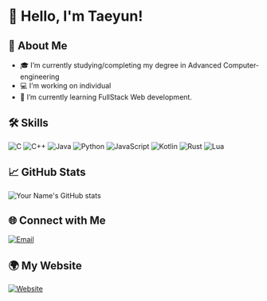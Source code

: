 # 👋 Hello, I'm Taeyun!


## 🚀 About Me

- 🎓 I’m currently studying/completing my degree in Advanced Computer-engineering
- 💻 I’m working on individual
- 🌱 I’m currently learning FullStack Web development.

## 🛠️ Skills

![C](https://img.shields.io/badge/C-A8B9CC?style=for-the-badge&logo=c&logoColor=white)
![C++](https://img.shields.io/badge/C%2B%2B-F34B7F?style=for-the-badge&logo=c%2B%2B&logoColor=white)
![Java](https://img.shields.io/badge/Java-ED8B00?style=for-the-badge&logo=java&logoColor=white)
![Python](https://img.shields.io/badge/Python-3776AB?style=for-the-badge&logo=python&logoColor=white)
![JavaScript](https://img.shields.io/badge/JavaScript-F7DF1E?style=for-the-badge&logo=javascript&logoColor=black)
![Kotlin](https://img.shields.io/badge/Kotlin-7F52FF?style=for-the-badge&logo=kotlin&logoColor=white)
![Rust](https://img.shields.io/badge/Rust-000000?style=for-the-badge&logo=rust&logoColor=white)
![Lua](https://img.shields.io/badge/Lua-2C2D72?style=for-the-badge&logo=lua&logoColor=white)


## 📈 GitHub Stats

![Your Name's GitHub stats](https://github-readme-stats.vercel.app/api?username=security-engineer&show_icons=true&theme=radical)

## 🌐 Connect with Me

[![Email](https://img.shields.io/badge/Email-D14836?style=for-the-badge&logo=gmail&logoColor=white)](mailto:vimelma9810@gmail.com)

## 🌍 My Website

[![Website](https://img.shields.io/badge/Website-000000?style=for-the-badge&logo=google-chrome&logoColor=white)](https://www.vim.co.kr)  
